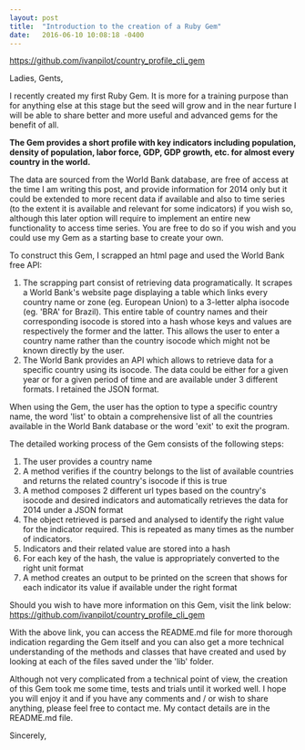 ```yaml
---
layout: post
title:  "Introduction to the creation of a Ruby Gem"
date:   2016-06-10 10:08:18 -0400
---
```



https://github.com/ivanpilot/country_profile_cli_gem

Ladies, Gents,

I recently created my first Ruby Gem. It is more for a training purpose than for anything else at this stage but the seed will grow and in the near furture I will be able to share better and more useful and advanced gems for the benefit of all.

**The Gem provides a short profile with key indicators including population, density of population, labor force, GDP, GDP growth, etc. for almost every country in the world.**

The data are sourced from the World Bank database, are free of access at the time I am writing this post, and provide information for 2014 only but it could be extended to more recent data if available and also to time series (to the extent it is available and relevant for some indicators) if you wish so, although this later option will require to implement an entire new functionality to access time series. You are free to do so if you wish and you could use my Gem as a starting base to create your own.

To construct this Gem, I scrapped an html page and used the World Bank free API:

1. The scrapping part consist of retrieving data programatically. It scrapes a World Bank's website page displaying a table which links every country name or zone (eg. European Union) to a 3-letter alpha isocode (eg. 'BRA' for Brazil). This entire table of country names and their corresponding isocode is stored into a hash whose keys and values are respectively the former and the latter. This allows the user to enter a country name rather than the country isocode which might not be known directly by the user.
2. The World Bank provides an API which allows to retrieve data for a specific country using its isocode. The data could be either for a given year or for a given period of time and are available under 3 different formats. I retained the JSON format.

When using the Gem, the user has the option to type a specific country name, the word 'list' to obtain a comprehensive list of all the countries available in the World Bank database or the word 'exit' to exit the program.

The detailed working process of the Gem consists of the following steps:

1. The user provides a country name
2. A method verifies if the country belongs to the list of available countries and returns the related country's isocode if this is true
3. A method composes 2 different url types based on the country's isocode and desired indicators and automatically retrieves the data for 2014 under a JSON format
4. The object retrieved is parsed and analysed to identify the right value for the indicator required. This is repeated as many times as the number of indicators.
5. Indicators and their related value are stored into a hash
6. For each key of the hash, the value is appropriately converted to the right unit format
7. A method creates an output to be printed on the screen that shows for each indicator its value if available under the right format

Should you wish to have more information on this Gem, visit the link below:
https://github.com/ivanpilot/country_profile_cli_gem

With the above link, you can access the README.md file for more thorough indication regarding the Gem itself and you can also get a more technical understanding of the methods and classes that have created and used by looking at each of the files saved under the 'lib' folder.

Although not very complicated from a technical point of view, the creation of this Gem took me some time, tests and trials until it worked well. I hope you will enjoy it and if you have any comments and / or wish to share anything, please feel free to contact me. My contact details are in the README.md file.

Sincerely,
